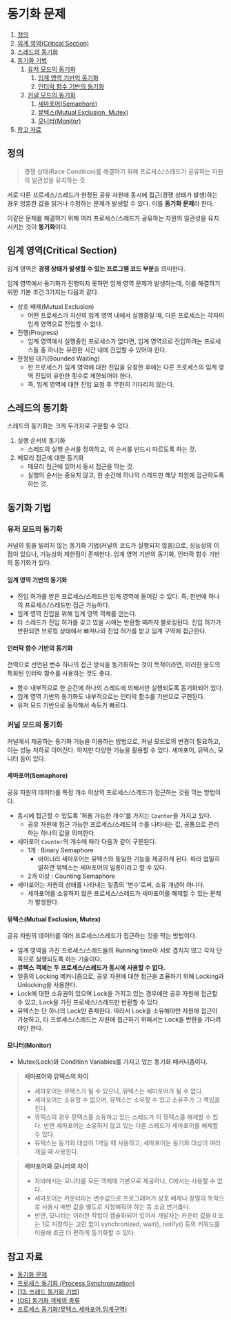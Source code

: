 # 동기화 문제

1. [정의](#정의)
2. [임계 영역(Critical Section)](#임계-영역critical-section)
3. [스레드의 동기화](#스레드의-동기화)
4. [동기화 기법](#동기화-기법)
   1. [유저 모드의 동기화](#유저-모드의-동기화)
      1. [임계 영역 기반의 동기화](#임계-영역-기반의-동기화)
      2. [인터락 함수 기반의 동기화](#인터락-함수-기반의-동기화)
   2. [커널 모드의 동기화](#커널-모드의-동기화)
      1. [세마포어(Semaphore)](#세마포어semaphore)
      2. [뮤텍스(Mutual Exclusion, Mutex)](#뮤텍스mutual-exclusion-mutex)
      3. [모니터(Monitor)](#모니터monitor)
5. [참고 자료](#참고-자료)

## 정의

> 경쟁 상태(Race Condition)를 해결하기 위해 프로세스/스레드가 공유하는 자원의 일관성을 유지하는 것.

서로 다른 프로세스/스레드가 한정된 공유 자원에 동시에 접근(경쟁 상태가 발생)하는 경우 엉뚱한 값을 읽거나 수정하는 문제가 발생할 수 있다. 이를 **동기화 문제**라 한다.

이같은 문제를 해결하기 위해 여러 프로세스/스레드가 공유하는 자원의 일관성을 유지시키는 것이 **동기화**이다.

## 임계 영역(Critical Section)

임계 영역은 **경쟁 상태가 발생할 수 있는 프로그램 코드 부분**을 의미한다.

임계 영역에서 동기화가 진행되지 못하면 임계 영역 문제가 발생하는데, 이를 해결하기 위한 기본 조건 3가지는 다음과 같다.

- 상호 배제(Mutual Exclusion)
  - 어떤 프로세스가 자신의 임계 영역 내에서 실행중일 때, 다른 프로세스는 각자의 임계 영역으로 진입할 수 없다.
- 진행(Progress)
  - 임계 영역에서 실행중인 프로세스가 없다면, 임계 영역으로 진입하려는 프로세스들 중 하나는 유한한 시간 내에 진입할 수 있어야 한다.
- 한정된 대기(Bounded Waiting)
  - 한 프로세스가 임계 영역에 대한 진입을 요청한 후에는 다른 프로세스의 임계 영역 진입이 유한한 횟수로 제한되어야 한다.
  - 즉, 임계 영역에 대한 진입 요청 후 무한히 기다리지 않는다.

## 스레드의 동기화

스레드의 동기화는 크게 두가지로 구분할 수 있다.

1. 실행 순서의 동기화
   - 스레드의 실행 순서를 정의하고, 이 순서를 반드시 따르도록 하는 것.
2. 메모리 접근에 대한 동기화
   - 메모리 접근에 있어서 동시 접근을 막는 것.
   - 실행의 순서는 중요치 않고, 한 순간에 하나의 스레드만 해당 자원에 접근하도록 하는 것.

## 동기화 기법

### 유저 모드의 동기화

커널의 힘을 빌리지 않는 동기화 기법(커널의 코드가 실행되지 않음)으로, 성능상의 이점이 있으나, 기능상의 제한점이 존재한다. 임계 영역 기반의 동기화, 인터락 함수 기반의 동기화가 있다.

#### 임계 영역 기반의 동기화

- 진입 허가를 받은 프로세스/스레드만 임계 영역에 들어갈 수 있다. 즉, 한번에 하나의 프로세스/스레드만 접근 가능하다.
- 임계 영역 진입을 위해 임계 영역 객체를 얻는다.
- 타 스레드가 진입 허가를 갖고 있을 시에는 반환할 때까지 블로킹된다. 진입 허가가 반환되면 브로킹 상태에서 빠져나와 진입 허가를 받고 임계 구역에 접근한다.

#### 인터락 함수 기반의 동기화

전역으로 선언된 변수 하나의 접근 방식을 동기화하는 것이 목적이라면, 이러한 용도의 특화된 인터락 함수를 사용하는 것도 좋다.

- 함수 내부적으로 한 순간에 하나의 스레드에 의해서만 실행되도록 동기화되어 있다.
- 임계 영역 기반의 동기화도 내부적으로는 인터락 함수를 기반으로 구현된다.
- 유저 모드 기반으로 동작해서 속도가 빠르다.

### 커널 모드의 동기화

커널에서 제공하는 동기화 기능을 이용하는 방법으로, 커널 모드로의 변경이 필요하고, 이는 성능 저하로 이어진다. 하지만 다양한 기능을 활용할 수 있다. 세마포어, 뮤텍스, 모니터 등이 있다.

#### 세마포어(Semaphore)

공유 자원의 데이터를 특정 개수 이상의 프로세스/스레드가 접근하는 것을 막는 방법이다.

- 동시에 접근할 수 있도록 '허용 가능한 개수'를 가지는 `Counter`을 가지고 있다.
  - 공유 자원에 접근 가능한 프로세스/스레드의 수를 나타내는 값, 공통으로 관리하는 하나의 값을 의미한다.
- 세마포어 `Counter`의 개수에 따라 다음과 같이 구분된다.
  - 1개 : Binary Semaphore
    - 바이너리 세마포어는 뮤텍스와 동일한 기능을 제공하게 된다. 따라 엄밀히 말하면 뮤텍스는 세마포어의 일종이라고 할 수 있다.
  - 2개 이상 : Counting Semaphore
- 세마포어는 자원의 상태를 나타내는 일종의 '변수'로써, 소유 개념이 아니다.
  - 세마포어를 소유하지 않은 프로세스/스레드가 세마포어를 해제할 수 있는 문제가 발생한다.

#### 뮤텍스(Mutual Exclusion, Mutex)

공유 자원의 데이터를 여러 프로세스/스레드가 접근하는 것을 막는 방법이다.

- 임계 영역을 가진 프로세스/스레드들의 Running time이 서로 겹치지 않고 각자 단독으로 실행되도록 하는 기술이다.
- **뮤텍스 객체는 두 프로세스/스레드가 동시에 사용할 수 없다.**
- 일종의 Locking 메커니즘으로, 공유 자원에 대한 접근을 조율하기 위해 Locking과 Unlocking을 사용한다.
- Lock에 대한 소유권이 있으며 Lock을 가지고 있는 경우에만 공유 자원에 접근할 수 있고, Lock을 가진 프로세스/스레드만 반환할 수 있다.
- 뮤텍스는 단 하나의 Lock만 존재한다. 따라서 Lock을 소유해야만 자원에 접근이 가능하고, 타 프로세스/스레드는 자원에 접근하기 위해서는 Lock을 반환을 기다려야만 한다.

#### 모니터(Monitor)

- Mutex(Lock)와 Condition Variables를 가지고 있는 동기화 매커니즘이다.

> **세마포어와 뮤텍스의 차이**
>
> - 세마포어는 뮤텍스가 될 수 있으나, 뮤텍스는 세마포어가 될 수 없다.
> - 세마포어는 소유할 수 없으며, 뮤텍스는 소유할 수 있고 소유주가 그 책임을 진다.
> - 뮤텍스의 경우 뮤텍스를 소유하고 있는 스레드가 이 뮤텍스를 해제할 수 있다. 반면 세마포어는 소유하지 않고 있는 다른 스레드가 세마포어를 해제할 수 있다.
> - 뮤텍스는 동기화 대상이 1개일 때 사용하고, 세마포어는 동기화 대상이 여러개일 때 사용한다.

> **세마포어와 모니터의 차이**
>
> - 자바에서는 모니터를 모든 객체에 기본으로 제공하나, C에서는 사용할 수 없다.
> - 세마포어는 카운터라는 변수값으로 프로그래머가 상호 배제나 정렬의 목적으로 사용시 매번 값을 별도로 지정해줘야 하는 등 조금 번거롭다.
> - 반면, 모니터는 이러한 작업이 캡슐화되어 있어서 개발자는 카운터 값을 0 또는 1로 지정하는 고민 없이 synchronized, wait(), notify() 등의 키워드를 이용해 조금 더 편하게 동기화할 수 있다.

## 참고 자료

- [동기화 문제](https://github.com/WooVictory/Ready-For-Tech-Interview/blob/master/Operating%20System/%EB%8F%99%EA%B8%B0%ED%99%94%20%EB%AC%B8%EC%A0%9C.md)
- [프로세스 동기화 (Process Synchronization)](https://jungwoon.github.io/os/2019/07/31/Process-Synchronization.html)
- [[13. 쓰레드 동기화 기법]](https://popcorntree.tistory.com/65)
- [[OS] 동기화 객체의 종류](https://velog.io/@ragnarok_code/OS-%EB%8F%99%EA%B8%B0%ED%99%94-%EA%B0%9D%EC%B2%B4%EC%9D%98-%EC%A2%85%EB%A5%98)
- [프로세스 동기화(뮤텍스,세마포어,임계구역)](https://dduddublog.tistory.com/25)
